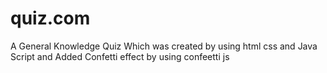 # quiz.com
A General Knowledge Quiz Which was created by using html css and Java Script and Added Confetti effect by using confeetti js
